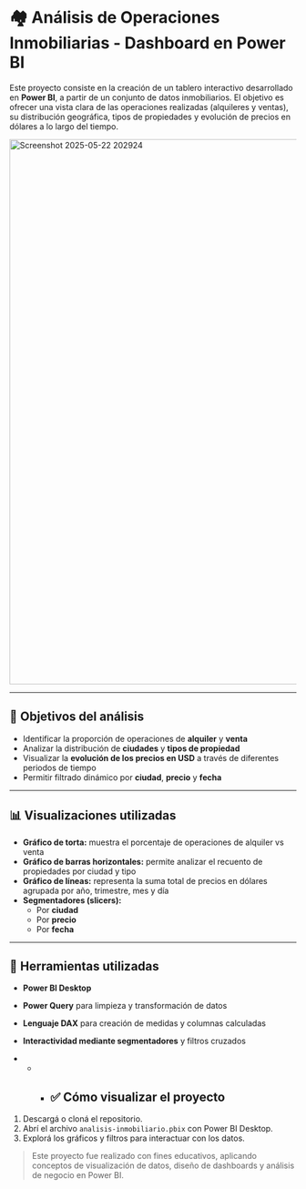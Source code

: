 # 🏘️ Análisis de Operaciones Inmobiliarias - Dashboard en Power BI

Este proyecto consiste en la creación de un tablero interactivo desarrollado en **Power BI**, a partir de un conjunto de datos inmobiliarios. El objetivo es ofrecer una vista clara de las operaciones realizadas (alquileres y ventas), su distribución geográfica, tipos de propiedades y evolución de precios en dólares a lo largo del tiempo.

<img width="958" alt="Screenshot 2025-05-22 202924" src="https://github.com/user-attachments/assets/6b25ff4b-0333-4c2a-b02c-db2f89a9b526" />

---

## 📌 Objetivos del análisis

- Identificar la proporción de operaciones de **alquiler** y **venta**
- Analizar la distribución de **ciudades** y **tipos de propiedad**
- Visualizar la **evolución de los precios en USD** a través de diferentes periodos de tiempo
- Permitir filtrado dinámico por **ciudad**, **precio** y **fecha**

---

## 📊 Visualizaciones utilizadas

- **Gráfico de torta:** muestra el porcentaje de operaciones de alquiler vs venta
- **Gráfico de barras horizontales:** permite analizar el recuento de propiedades por ciudad y tipo
- **Gráfico de líneas:** representa la suma total de precios en dólares agrupada por año, trimestre, mes y día
- **Segmentadores (slicers):**
  - Por **ciudad**
  - Por **precio**
  - Por **fecha**

---

## 🧰 Herramientas utilizadas

- **Power BI Desktop**
- **Power Query** para limpieza y transformación de datos
- **Lenguaje DAX** para creación de medidas y columnas calculadas
- **Interactividad mediante segmentadores** y filtros cruzados

- - - ## ✅ Cómo visualizar el proyecto

1. Descargá o cloná el repositorio.
2. Abrí el archivo `analisis-inmobiliario.pbix` con Power BI Desktop.
3. Explorá los gráficos y filtros para interactuar con los datos.

> Este proyecto fue realizado con fines educativos, aplicando conceptos de visualización de datos, diseño de dashboards y análisis de negocio en Power BI.
